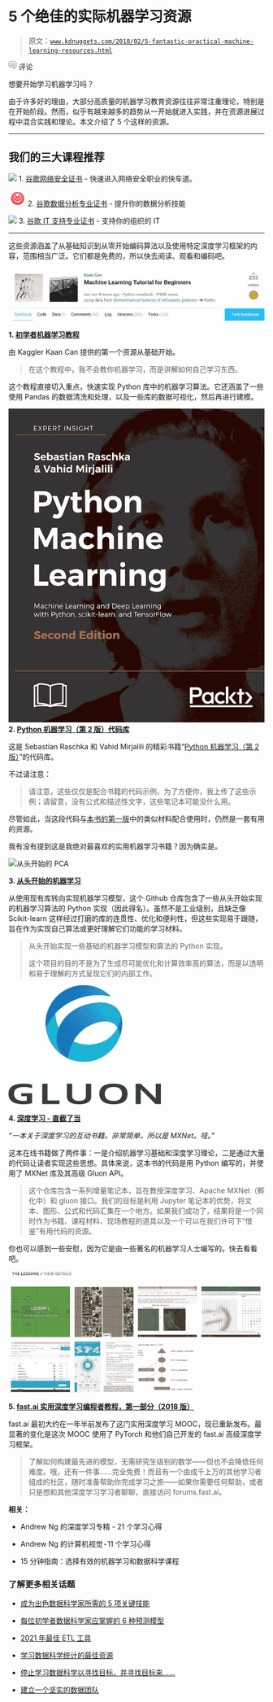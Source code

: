 # 5 个绝佳的实际机器学习资源

> 原文：[`www.kdnuggets.com/2018/02/5-fantastic-practical-machine-learning-resources.html`](https://www.kdnuggets.com/2018/02/5-fantastic-practical-machine-learning-resources.html)

![c](img/3d9c022da2d331bb56691a9617b91b90.png) 评论

想要开始学习机器学习吗？

由于许多好的理由，大部分高质量的机器学习教育资源往往非常注重理论，特别是在开始阶段。然而，似乎有越来越多的趋势从一开始就进入实践，并在资源进展过程中混合实践和理论。本文介绍了 5 个这样的资源。

* * *

## 我们的三大课程推荐

![](img/0244c01ba9267c002ef39d4907e0b8fb.png) 1\. [谷歌网络安全证书](https://www.kdnuggets.com/google-cybersecurity) - 快速进入网络安全职业的快车道。

![](img/e225c49c3c91745821c8c0368bf04711.png) 2\. [谷歌数据分析专业证书](https://www.kdnuggets.com/google-data-analytics) - 提升你的数据分析技能

![](img/0244c01ba9267c002ef39d4907e0b8fb.png) 3\. [谷歌 IT 支持专业证书](https://www.kdnuggets.com/google-itsupport) - 支持你的组织的 IT

* * *

这些资源涵盖了从基础知识到从零开始编码算法以及使用特定深度学习框架的内容，范围相当广泛。它们都是免费的，所以快去阅读、观看和编码吧。

![Kaggle](img/3147b68749fb0ce93cfec3a63af40a0c.png)

**1\. [初学者机器学习教程](https://www.kaggle.com/kanncaa1/machine-learning-tutorial-for-beginners)**

由 Kaggler Kaan Can 提供的第一个资源从基础开始。

> 在这个教程中，我不会教你机器学习，而是讲解如何自己学习东西。

这个教程直接切入重点，快速实现 Python 库中的机器学习算法。它还涵盖了一些使用 Pandas 的数据清洗和处理，以及一些库的数据可视化，然后再进行建模。

![Python 机器学习](img/dcb5d61e356a959e0ab4f0138b0966ac.png)**2\. [Python 机器学习（第 2 版）代码库](https://github.com/rasbt/python-machine-learning-book-2nd-edition)**

这是 Sebastian Raschka 和 Vahid Mirjalili 的精彩书籍“[Python 机器学习（第 2 版）](https://www.amazon.com/Python-Machine-Learning-scikit-learn-TensorFlow/dp/1787125939)”的代码库。

不过请注意：

> 请注意，这些仅仅是配合书籍的代码示例，为了方便你，我上传了这些示例；请留意，没有公式和描述性文字，这些笔记本可能没什么用。

尽管如此，当这段代码与[本书的第一版](https://github.com/rasbt/python-machine-learning-book)中的类似材料配合使用时，仍然是一套有用的资源。

我有没有提到这是我绝对最喜欢的实用机器学习书籍？因为确实是。

![从头开始的 PCA](img/cd7b67fd7fe657e3e4c85fff1171b7d5.png)

**3\. [从头开始的机器学习](https://github.com/eriklindernoren/ML-From-Scratch)**

从使用现有库转向实现机器学习模型，这个 Github 仓库包含了一些从头开始实现的机器学习算法的 Python 实现（因此得名）。虽然不是工业级别，且缺乏像 Scikit-learn 这样经过打磨的库的连贯性、优化和便利性，但这些实现易于跟随，旨在作为实现自己算法或更好理解它们功能的学习材料。

> 从头开始实现一些基础的机器学习模型和算法的 Python 实现。
> 
> 这个项目的目的不是为了生成尽可能优化和计算效率高的算法，而是以透明和易于理解的方式呈现它们的内部工作。

![Gluon](img/91cad25a02e2dcd79155cc80efa4d559.png)

**4\. [深度学习 - 直截了当](http://gluon.mxnet.io/)**

*“一本关于深度学习的互动书籍。非常简单，所以是 MXNet。哇。”*

这本在线书籍做了两件事：一是介绍机器学习基础和深度学习理论，二是通过大量的代码让读者实现这些思想。具体来说，这本书的代码是用 Python 编写的，并使用了 MXNet 库及其高级 Gluon API。

> 这个仓库包含一系列增量笔记本，旨在教授深度学习、Apache MXNet（孵化中）和 gluon 接口。我们的目标是利用 Jupyter 笔记本的优势，将文本、图形、公式和代码汇集在一个地方。如果我们成功了，结果将是一个同时作为书籍、课程材料、现场教程的道具以及一个可以在我们许可下“借鉴”有用代码的资源。

你也可以感到一些安慰，因为它是由一些著名的机器学习人士编写的。快去看看吧。

![fast.ai MOOC](img/1aa8a1ab63f70253c726e741435d7004.png)

**5\. [fast.ai 实用深度学习编程者教程，第一部分（2018 版）](http://course.fast.ai/)**

fast.ai 最初大约在一年半前发布了这门实用深度学习 MOOC，现已重新发布。最显著的变化是这次 MOOC 使用了 PyTorch 和他们自己开发的 fast.ai 高级深度学习框架。

> 了解如何构建最先进的模型，无需研究生级别的数学——但也不会降低任何难度。哦，还有一件事……完全免费！而且有一个由成千上万的其他学习者组成的社区，随时准备帮助你完成学习之旅——如果你需要任何帮助，或者只是想和其他深度学习学习者聊聊，直接访问 forums.fast.ai。

**相关：**

+   Andrew Ng 的深度学习专精 - 21 个学习心得

+   Andrew Ng 的计算机视觉 - 11 个学习心得

+   15 分钟指南：选择有效的机器学习和数据科学课程

### 了解更多相关话题

+   [成为出色数据科学家所需的 5 项关键技能](https://www.kdnuggets.com/2021/12/5-key-skills-needed-become-great-data-scientist.html)

+   [每位初学者数据科学家应掌握的 6 种预测模型](https://www.kdnuggets.com/2021/12/6-predictive-models-every-beginner-data-scientist-master.html)

+   [2021 年最佳 ETL 工具](https://www.kdnuggets.com/2021/12/mozart-best-etl-tools-2021.html)

+   [学习数据科学统计的最佳资源](https://www.kdnuggets.com/2021/12/springboard-top-resources-learn-data-science-statistics.html)

+   [停止学习数据科学以寻找目标，并寻找目标来……](https://www.kdnuggets.com/2021/12/stop-learning-data-science-find-purpose.html)

+   [建立一个坚实的数据团队](https://www.kdnuggets.com/2021/12/build-solid-data-team.html)
